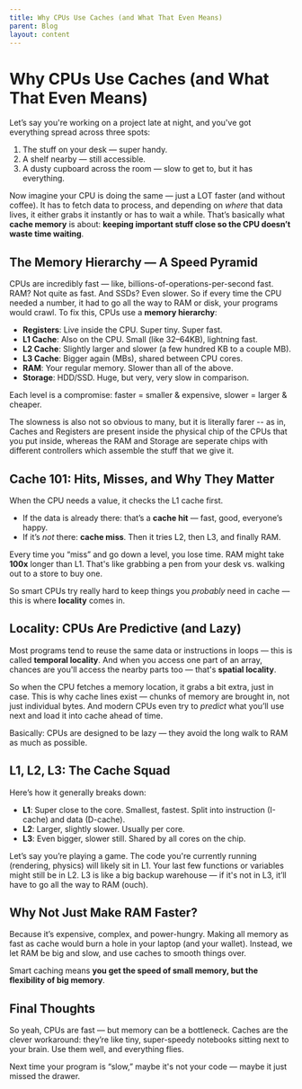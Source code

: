 ```yaml
--- 
title: Why CPUs Use Caches (and What That Even Means)
parent: Blog 
layout: content
--- 
```


# Why CPUs Use Caches (and What That Even Means)



Let’s say you're working on a project late at night, and you've got everything spread across three spots:  
1. The stuff on your desk — super handy.  
2. A shelf nearby — still accessible.  
3. A dusty cupboard across the room — slow to get to, but it has everything.

Now imagine your CPU is doing the same — just a LOT faster (and without coffee). It has to fetch data to process, and depending on *where* that data lives, it either grabs it instantly or has to wait a while. That’s basically what **cache memory** is about: **keeping important stuff close so the CPU doesn’t waste time waiting**.

## The Memory Hierarchy — A Speed Pyramid

CPUs are incredibly fast — like, billions-of-operations-per-second fast. RAM? Not quite as fast. And SSDs? Even slower. So if every time the CPU needed a number, it had to go all the way to RAM or disk, your programs would crawl. To fix this, CPUs use a **memory hierarchy**:

- **Registers**: Live inside the CPU. Super tiny. Super fast.
- **L1 Cache**: Also on the CPU. Small (like 32–64KB), lightning fast.
- **L2 Cache**: Slightly larger and slower (a few hundred KB to a couple MB).
- **L3 Cache**: Bigger again (MBs), shared between CPU cores.
- **RAM**: Your regular memory. Slower than all of the above.
- **Storage**: HDD/SSD. Huge, but very, very slow in comparison.

Each level is a compromise: faster = smaller & expensive, slower = larger & cheaper.

The slowness is also not so obvious to many, but it is literally farer -- as in, Caches and Registers are present inside the physical chip of the CPUs that you put inside, whereas the RAM and Storage are seperate chips with different controllers which assemble the stuff that we give it.

## Cache 101: Hits, Misses, and Why They Matter

When the CPU needs a value, it checks the L1 cache first.  
- If the data is already there: that’s a **cache hit** — fast, good, everyone’s happy.  
- If it’s *not* there: **cache miss**. Then it tries L2, then L3, and finally RAM.

Every time you “miss” and go down a level, you lose time. RAM might take **100x** longer than L1. That's like grabbing a pen from your desk vs. walking out to a store to buy one.

So smart CPUs try really hard to keep things you *probably* need in cache — this is where **locality** comes in.

## Locality: CPUs Are Predictive (and Lazy)

Most programs tend to reuse the same data or instructions in loops — this is called **temporal locality**. And when you access one part of an array, chances are you'll access the nearby parts too — that's **spatial locality**.

So when the CPU fetches a memory location, it grabs a bit extra, just in case. This is why cache lines exist — chunks of memory are brought in, not just individual bytes. And modern CPUs even try to *predict* what you’ll use next and load it into cache ahead of time.

Basically: CPUs are designed to be lazy — they avoid the long walk to RAM as much as possible.

## L1, L2, L3: The Cache Squad

Here’s how it generally breaks down:

- **L1**: Super close to the core. Smallest, fastest. Split into instruction (I-cache) and data (D-cache).
- **L2**: Larger, slightly slower. Usually per core.
- **L3**: Even bigger, slower still. Shared by all cores on the chip.

Let’s say you’re playing a game. The code you're currently running (rendering, physics) will likely sit in L1. Your last few functions or variables might still be in L2. L3 is like a big backup warehouse — if it's not in L3, it’ll have to go all the way to RAM (ouch).

## Why Not Just Make RAM Faster?

Because it’s expensive, complex, and power-hungry. Making all memory as fast as cache would burn a hole in your laptop (and your wallet). Instead, we let RAM be big and slow, and use caches to smooth things over.

Smart caching means **you get the speed of small memory, but the flexibility of big memory**.

## Final Thoughts

So yeah, CPUs are fast — but memory can be a bottleneck. Caches are the clever workaround: they’re like tiny, super-speedy notebooks sitting next to your brain. Use them well, and everything flies.

Next time your program is “slow,” maybe it's not your code — maybe it just missed the drawer.



